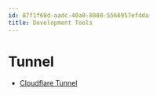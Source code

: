 ```yaml
---
id: 87f1f68d-aadc-40a0-8880-5566957ef4da
title: Development Tools
---
```


# Tunnel

-   [Cloudflare
    Tunnel](https://developers.cloudflare.com/pages/how-to/preview-with-cloudflare-tunnel)
